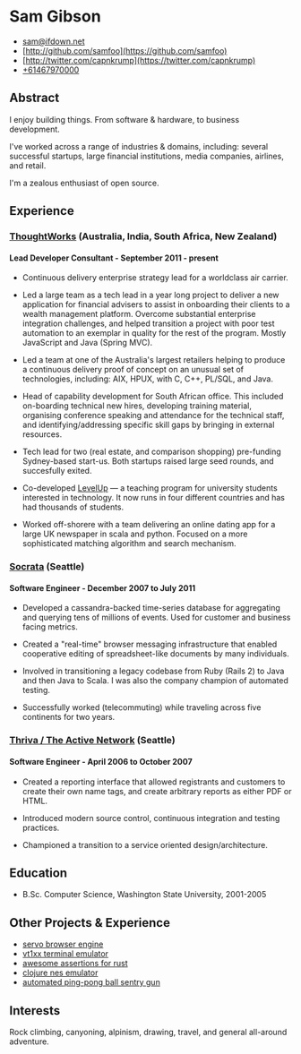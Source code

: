 # Sam Gibson

* <sam@ifdown.net>
* [http://github.com/samfoo](https://github.com/samfoo)
* [http://twitter.com/capnkrump](https://twitter.com/capnkrump)
* [+61467970000](tel:+61467970000)

## Abstract

I enjoy building things. From software &amp; hardware, to business development.

I've worked across a range of industries &amp; domains, including: several
successful startups, large financial institutions, media companies, airlines,
and retail.

I'm a zealous enthusiast of open source.

## Experience

### [ThoughtWorks](http://thoughworks.com) (Australia, India, South Africa, New Zealand)
#### Lead Developer Consultant - September 2011 - present

* Continuous delivery enterprise strategy lead for a worldclass air carrier.

* Led a large team as a tech lead in a year long project to deliver a new
application for financial advisers to assist in onboarding their clients to a
wealth management platform. Overcome substantial enterprise integration
challenges, and helped transition a project with poor test automation to an
exemplar in quality for the rest of the program. Mostly JavaScript and Java
(Spring MVC).

* Led a team at one of the Australia's largest retailers helping to produce
a continuous delivery proof of concept on an unusual set of technologies,
including: AIX, HPUX, with C, C++, PL/SQL, and Java.

* Head of capability development for South African office. This included
on-boarding technical new hires, developing training material, organising
conference speaking and attendance for the technical staff, and
identifying/addressing specific skill gaps by bringing in external resources.

* Tech lead for two (real estate, and comparison shopping) pre-funding
Sydney-based start-us. Both startups raised large seed rounds, and succesfully
exited.

* Co-developed [LevelUp](http://levelup.thoughtworks.com) &mdash; a teaching program
for university students interested in technology. It now runs in four different
countries and has had thousands of students.

* Worked off-shorere with a team delivering an online dating app for a
large UK newspaper in scala and python. Focused on a more sophisticated
matching algorithm and search mechanism.

### [Socrata](http://socrata.com) (Seattle)
#### Software Engineer - December 2007 to July 2011

* Developed a cassandra-backed time-series database for aggregating and
querying tens of millions of events. Used for customer and business facing
metrics.

* Created a "real-time" browser messaging infrastructure that enabled
cooperative editing of spreadsheet-like documents by many individuals.

* Involved in transitioning a legacy codebase from Ruby (Rails 2) to Java and
then Java to Scala. I was also the company champion of automated testing.

* Successfully worked (telecommuting) while traveling across five continents
for two years.

### [Thriva / The Active Network](http://www.activenetwork.com) (Seattle)
#### Software Engineer - April 2006 to October 2007

* Created a reporting interface that allowed registrants and customers
to create their own name tags, and create arbitrary reports as either PDF or
HTML.

* Introduced modern source control, continuous integration and testing
practices.

* Championed a transition to a service oriented design/architecture.

## Education

* B.Sc. Computer Science, Washington State University, 2001-2005

## Other Projects &amp; Experience

* [servo browser engine](https://github.com/servo/servo)
* [vt1xx terminal emulator](http://github.com/samfoo/vt102)
* [awesome assertions for rust](http://github.com/samfoo/oxidize)
* [clojure nes emulator](https://github.com/samfoo/clones)
* [automated ping-pong ball sentry gun](https://github.com/samfoo/sentry)

## Interests

Rock climbing, canyoning, alpinism, drawing, travel, and general all-around
adventure.
